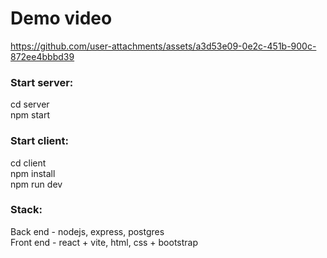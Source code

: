 # Demo video
  
https://github.com/user-attachments/assets/a3d53e09-0e2c-451b-900c-872ee4bbbd39

### Start server: 
  cd server <br>
  npm start
  
### Start client:

  cd client <br>
  npm install <br>
  npm run dev

### Stack:

  Back end - nodejs, express, postgres <br>
  Front end - react + vite, html, css + bootstrap
